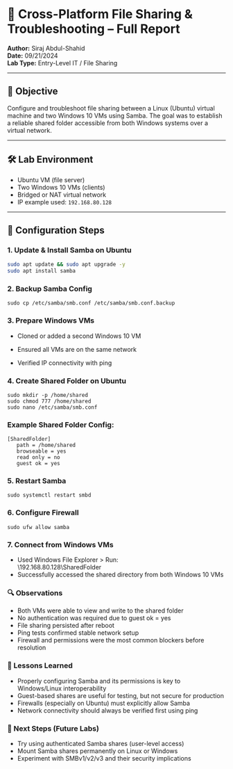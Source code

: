 # 🧪 Cross-Platform File Sharing & Troubleshooting – Full Report

**Author:** Siraj Abdul-Shahid  
**Date:** 09/21/2024  
**Lab Type:** Entry-Level IT / File Sharing

---

## 📝 Objective

Configure and troubleshoot file sharing between a Linux (Ubuntu) virtual machine and two Windows 10 VMs using Samba. The goal was to establish a reliable shared folder accessible from both Windows systems over a virtual network.

---

## 🛠️ Lab Environment

- Ubuntu VM (file server)
- Two Windows 10 VMs (clients)
- Bridged or NAT virtual network
- IP example used: `192.168.80.128`

---

## 🔧 Configuration Steps

### 1. Update & Install Samba on Ubuntu
```bash
sudo apt update && sudo apt upgrade -y
sudo apt install samba
```

### 2. Backup Samba Config
```
sudo cp /etc/samba/smb.conf /etc/samba/smb.conf.backup
```

### 3. Prepare Windows VMs
- Cloned or added a second Windows 10 VM

- Ensured all VMs are on the same network

- Verified IP connectivity with ping

### 4. Create Shared Folder on Ubuntu
```
sudo mkdir -p /home/shared
sudo chmod 777 /home/shared
sudo nano /etc/samba/smb.conf
```

### Example Shared Folder Config:
```
[SharedFolder]
   path = /home/shared
   browseable = yes
   read only = no
   guest ok = yes
```

### 5. Restart Samba
```
sudo systemctl restart smbd
```

### 6. Configure Firewall
```
sudo ufw allow samba
```

### 7. Connect from Windows VMs
- Used Windows File Explorer > Run:  
\\192.168.80.128\SharedFolder  
- Successfully accessed the shared directory from both Windows 10 VMs

### 🔍 Observations
- Both VMs were able to view and write to the shared folder  
- No authentication was required due to guest ok = yes  
- File sharing persisted after reboot  
- Ping tests confirmed stable network setup  
- Firewall and permissions were the most common blockers before resolution  

### 🧠 Lessons Learned
- Properly configuring Samba and its permissions is key to Windows/Linux interoperability  
- Guest-based shares are useful for testing, but not secure for production  
- Firewalls (especially on Ubuntu) must explicitly allow Samba  
- Network connectivity should always be verified first using ping  

### 🧰 Next Steps (Future Labs)
- Try using authenticated Samba shares (user-level access)  
- Mount Samba shares permanently on Linux or Windows  
- Experiment with SMBv1/v2/v3 and their security implications  

